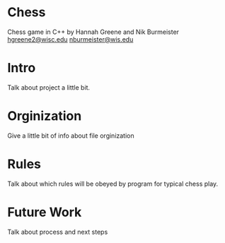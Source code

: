 # Chess
Chess game in C++ by Hannah Greene and Nik Burmeister 
hgreene2@wisc.edu   nburmeister@wis.edu

# Intro
Talk about project a little bit.

# Orginization
Give a little bit of info about file orginization

# Rules
Talk about which rules will be obeyed by program for typical chess play.

# Future Work
Talk about process and next steps
